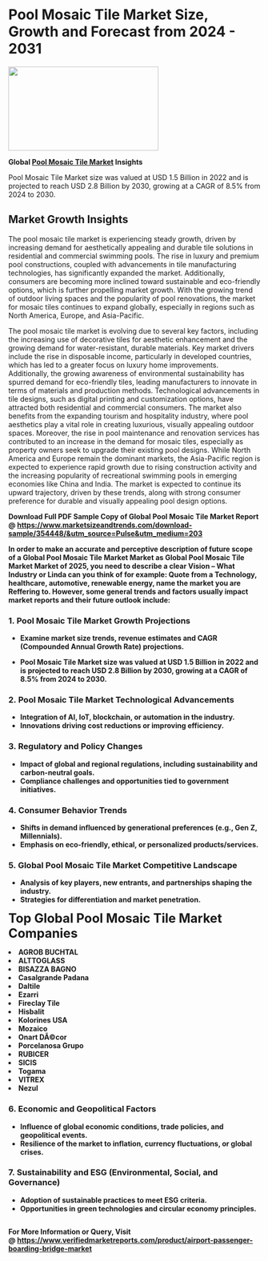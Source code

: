<H1>Pool Mosaic Tile Market Size, Growth and Forecast from 2024 - 2031</H1><img class="aligncenter size-medium wp-image-584254" src="https://thirdeyenews.in/wp-content/uploads/2024/09/Global-Market-Research-300x168.jpeg" alt="" width="300" height="168" /><p><strong>Global&nbsp;<a href="https://www.marketsizeandtrends.com/download-sample/354448/&amp;utm_source=Pulse&amp;utm_medium=203">Pool Mosaic Tile Market</a> Insights</strong></p><p>Pool Mosaic Tile Market size was valued at USD 1.5 Billion in 2022 and is projected to reach USD 2.8 Billion by 2030, growing at a CAGR of 8.5% from 2024 to 2030.</p><p><h2>Market Growth Insights</h2> <p>The pool mosaic tile market is experiencing steady growth, driven by increasing demand for aesthetically appealing and durable tile solutions in residential and commercial swimming pools. The rise in luxury and premium pool constructions, coupled with advancements in tile manufacturing technologies, has significantly expanded the market. Additionally, consumers are becoming more inclined toward sustainable and eco-friendly options, which is further propelling market growth. With the growing trend of outdoor living spaces and the popularity of pool renovations, the market for mosaic tiles continues to expand globally, especially in regions such as North America, Europe, and Asia-Pacific.</p> <p><strong></strong></p> <p>The pool mosaic tile market is evolving due to several key factors, including the increasing use of decorative tiles for aesthetic enhancement and the growing demand for water-resistant, durable materials. Key market drivers include the rise in disposable income, particularly in developed countries, which has led to a greater focus on luxury home improvements. Additionally, the growing awareness of environmental sustainability has spurred demand for eco-friendly tiles, leading manufacturers to innovate in terms of materials and production methods. Technological advancements in tile designs, such as digital printing and customization options, have attracted both residential and commercial consumers. The market also benefits from the expanding tourism and hospitality industry, where pool aesthetics play a vital role in creating luxurious, visually appealing outdoor spaces. Moreover, the rise in pool maintenance and renovation services has contributed to an increase in the demand for mosaic tiles, especially as property owners seek to upgrade their existing pool designs. While North America and Europe remain the dominant markets, the Asia-Pacific region is expected to experience rapid growth due to rising construction activity and the increasing popularity of recreational swimming pools in emerging economies like China and India. The market is expected to continue its upward trajectory, driven by these trends, along with strong consumer preference for durable and visually appealing pool design options.</p> <p><strong></p><p><span class=""><strong>Download Full PDF Sample Copy of Global Pool Mosaic Tile Market Report</strong> @ <a href="https://www.marketsizeandtrends.com/download-sample/354448/&amp;utm_source=Pulse&amp;utm_medium=203" target="_blank">https://www.marketsizeandtrends.com/download-sample/354448/&amp;utm_source=Pulse&amp;utm_medium=203</a></span></p><p>In order to make an accurate and perceptive description of future scope of a Global&nbsp;Pool Mosaic Tile Market Market as Global&nbsp;Pool Mosaic Tile Market Market of 2025, you need to describe a clear Vision &ndash; What Industry or Linda can you think of for example: Quote from a Technology, healthcare, automotive, renewable energy, name the market you are Reffering to. However, some general trends and factors usually impact market reports and their future outlook include:</p><h3>1.&nbsp;<strong>Pool Mosaic Tile Market Growth Projections</strong></h3><ul><li>Examine market size trends, revenue estimates and CAGR (Compounded Annual Growth Rate) projections.</li><li><p>Pool Mosaic Tile Market size was valued at USD 1.5 Billion in 2022 and is projected to reach USD 2.8 Billion by 2030, growing at a CAGR of 8.5% from 2024 to 2030.</p></li></ul><h3>2.&nbsp;<strong>Pool Mosaic Tile Market Technological Advancements</strong></h3><ul><li>Integration of AI, IoT, blockchain, or automation in the industry.</li><li>Innovations driving cost reductions or improving efficiency.</li></ul><h3>3.&nbsp;<strong>Regulatory and Policy Changes</strong></h3><ul><li>Impact of global and regional regulations, including sustainability and carbon-neutral goals.</li><li>Compliance challenges and opportunities tied to government initiatives.</li></ul><h3>4.&nbsp;<strong>Consumer Behavior Trends</strong></h3><ul><li>Shifts in demand influenced by generational preferences (e.g., Gen Z, Millennials).</li><li>Emphasis on eco-friendly, ethical, or personalized products/services.</li></ul><h3>5.&nbsp;<strong>Global Pool Mosaic Tile Market Competitive Landscape</strong></h3><ul><li>Analysis of key players, new entrants, and partnerships shaping the industry.</li><li>Strategies for differentiation and market penetration.</li></ul><p data-pm-slice="1 1 []"><span style="color: inherit; font-family: inherit; font-size: 25px;">Top Global Pool Mosaic Tile Market Companies</span></p><div class="" data-test-id=""><p><li>AGROB BUCHTAL</li><li> ALTTOGLASS</li><li> BISAZZA BAGNO</li><li> Casalgrande Padana</li><li> Daltile</li><li> Ezarri</li><li> Fireclay Tile</li><li> Hisbalit</li><li> Kolorines USA</li><li> Mozaico</li><li> Onart DÃ©cor</li><li> Porcelanosa Grupo</li><li> RUBICER</li><li> SICIS</li><li> Togama</li><li> VITREX</li><li> Nezul</li></p></div><h3>6.&nbsp;<strong>Economic and Geopolitical Factors</strong></h3><ul><li>Influence of global economic conditions, trade policies, and geopolitical events.</li><li>Resilience of the market to inflation, currency fluctuations, or global crises.</li></ul><h3>7.&nbsp;<strong>Sustainability and ESG (Environmental, Social, and Governance)</strong></h3><ul><li>Adoption of sustainable practices to meet ESG criteria.</li><li>Opportunities in green technologies and circular economy principles.</li></ul><h2><strong style="font-size: 14px;">For More Information or Query, Visit @&nbsp;</strong><a style="background-color: #ffffff; font-size: 14px;" href="https://www.marketsizeandtrends.com/report/pool-mosaic-tile-market/" target="_blank">https://www.verifiedmarketreports.com/product/airport-passenger-boarding-bridge-market</a></h2>
